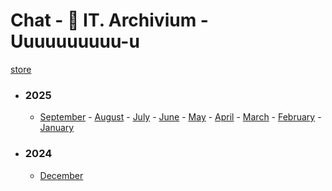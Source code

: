 # Chat - 🐊 IT. Archivium - Uuuuuuuuuu-u</h3>

[store](../)


- ### 2025
   - [September](2025/09) - [August](2025/08) - [July](2025/07) - [June](2025/06) - [May](2025/05) - [April](2025/04) - [March](2025/03) - [February](2025/02) - [January](2025/01)

- ### 2024
   - [December](2024/12)
